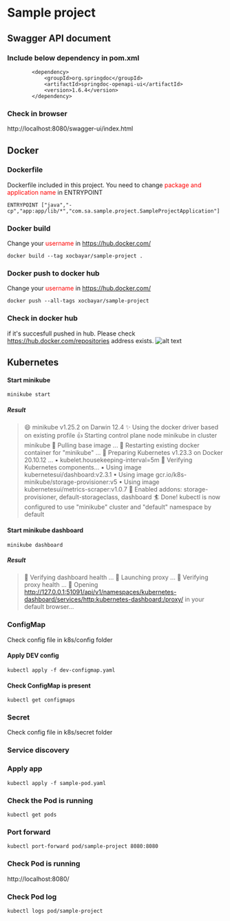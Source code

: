 # Sample project

## Swagger API document
### Include below dependency in pom.xml
```
		<dependency>
			<groupId>org.springdoc</groupId>
			<artifactId>springdoc-openapi-ui</artifactId>
			<version>1.6.4</version>
		</dependency>
```
### Check in browser
http://localhost:8080/swagger-ui/index.html

## Docker

### Dockerfile
Dockerfile included in this project. You need to change <span style="color:red">package and application name</span> in ENTRYPOINT
```
ENTRYPOINT ["java","-cp","app:app/lib/*","com.sa.sample.project.SampleProjectApplication"]
```

### Docker build
Change your <span style="color:red">username</span> in https://hub.docker.com/
```
docker build --tag xocbayar/sample-project .
```

### Docker push to docker hub
Change your <span style="color:red">username</span> in https://hub.docker.com/
```
docker push --all-tags xocbayar/sample-project
```

### Check in docker hub
if it's succesfull pushed in hub. Please check https://hub.docker.com/repositories address exists.
![alt text](/final-project/BackEnd/sample-project/Docker%20hub%20sample%20project.png "Docker hub sample project")

## Kubernetes
#### Start minikube
```
minikube start
```
##### Result
> 😄  minikube v1.25.2 on Darwin 12.4
✨  Using the docker driver based on existing profile
👍  Starting control plane node minikube in cluster minikube
🚜  Pulling base image ...
🔄  Restarting existing docker container for "minikube" ...
🐳  Preparing Kubernetes v1.23.3 on Docker 20.10.12 ...
    ▪ kubelet.housekeeping-interval=5m
🔎  Verifying Kubernetes components...
    ▪ Using image kubernetesui/dashboard:v2.3.1
    ▪ Using image gcr.io/k8s-minikube/storage-provisioner:v5
    ▪ Using image kubernetesui/metrics-scraper:v1.0.7
🌟  Enabled addons: storage-provisioner, default-storageclass, dashboard
🏄  Done! kubectl is now configured to use "minikube" cluster and "default" namespace by default
#### Start minikube dashboard
```
minikube dashboard
```
##### Result
> 🤔  Verifying dashboard health ...
🚀  Launching proxy ...
🤔  Verifying proxy health ...
🎉  Opening http://127.0.0.1:51091/api/v1/namespaces/kubernetes-dashboard/services/http:kubernetes-dashboard:/proxy/ in your default browser...
### ConfigMap
Check config file in k8s/config folder
#### Apply DEV config
```
kubectl apply -f dev-configmap.yaml
```
#### Check ConfigMap is present 
```
kubectl get configmaps
```
### Secret
Check config file in k8s/secret folder

### Service discovery

### Apply app
```
kubectl apply -f sample-pod.yaml
```

### Check the Pod is running
```
kubectl get pods
```

### Port forward
```
kubectl port-forward pod/sample-project 8080:8080
```

### Check Pod is running
http://localhost:8080/

### Check Pod log
```
kubectl logs pod/sample-project
```